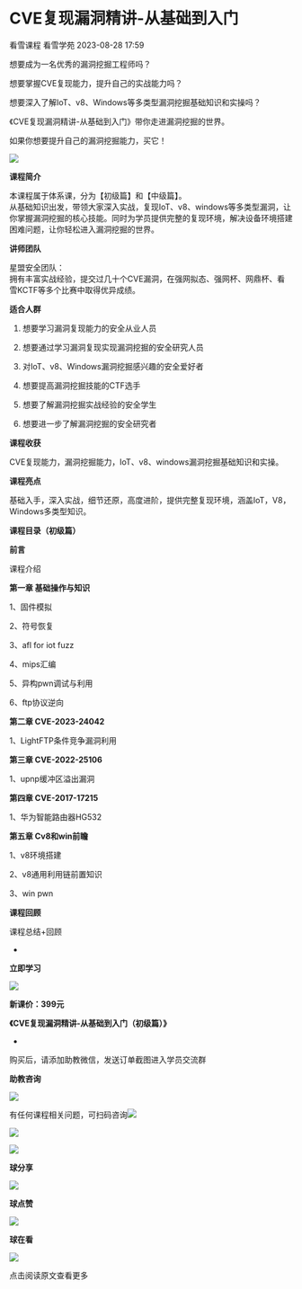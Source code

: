 #  CVE复现漏洞精讲-从基础到入门   
看雪课程  看雪学苑   2023-08-28 17:59  
  
想要成为一名优秀的漏洞挖掘工程师吗？  
  
  
想要掌握CVE复现能力，提升自己的实战能力吗？  
  
  
想要深入了解IoT、v8、Windows等多类型漏洞挖掘基础知识和实操吗？  
  
  
《CVE复现漏洞精讲-从基础到入门》带你走进漏洞挖掘的世界。  
  
  
如果你想要提升自己的漏洞挖掘能力，买它！  
  
  
![](https://mmbiz.qpic.cn/sz_mmbiz_jpg/1UG7KPNHN8HBvmEKYD1xQUDF67PXelxXHdVc6IKuoClpWiaJC5P2Zz8Y6ByhpKf4wFgAdicUNk9JicKFEXXnibCdZg/640?wx_fmt=jpeg "")  
  
  
**课程简介**  
  
  
本课程属于体系课，分为【初级篇】和【中级篇】。  
从基础知识出发，带领大家深入实战，复现IoT、v8、windows等多类型漏洞，让你掌握漏洞挖掘的核心技能。同时为学员提供完整的复现环境，解决设备环境搭建困难问题，让你轻松进入漏洞挖掘的世界。  
  
  
**讲师团队**  
  
  
星盟安全团队：  
拥有丰富实战经验，提交过几十个CVE漏洞，在强网拟态、强网杯、网鼎杯、看雪KCTF等多个比赛中取得优异成绩。  
  
  
**适合人群**  
  
  
1. 想要学习漏洞复现能力的安全从业人员  
  
2. 想要通过学习漏洞复现实现漏洞挖掘的安全研究人员  
  
3. 对IoT、v8、Windows漏洞挖掘感兴趣的安全爱好者  
  
4. 想要提高漏洞挖掘技能的CTF选手  
  
5. 想要了解漏洞挖掘实战经验的安全学生  
  
6. 想要进一步了解漏洞挖掘的安全研究者  
  
  
  
**课程收获**  
  
  
CVE复现能力，漏洞挖掘能力，IoT、v8、windows漏洞挖掘基础知识和实操。  
  
  
**课程亮点**  
  
  
基础入手，深入实战，细节还原，高度进阶，提供完整复现环境，涵盖IoT，V8，Windows多类型知识。  
  
  
  
**课程目录（初级篇）**  
  
  
**前言**  
  
课程介绍  
  
  
**第一章 基础操作与知识**  
  
1、固件模拟  
  
2、符号恢复  
  
3、afl for iot fuzz  
  
4、mips汇编  
  
5、异构pwn调试与利用  
  
6、ftp协议逆向  
  
  
**第二章 CVE-2023-24042**  
  
1、LightFTP条件竞争漏洞利用  
  
  
**第三章 CVE-2022-25106**  
  
1、upnp缓冲区溢出漏洞  
  
  
**第四章 CVE-2017-17215**  
  
1、华为智能路由器HG532  
  
  
**第五章 Cv8和win前瞻**  
  
1、v8环境搭建  
  
2、v8通用利用链前置知识  
  
3、win pwn  
  
  
**课程回顾**  
  
课程总结+回顾  
  
-   
**立即学习**  
  
  
![](https://mmbiz.qpic.cn/sz_mmbiz_png/1UG7KPNHN8FMabMfib72u9jDIiappWvf0KYwSLKrw3I043Qt1kbUjkZpkkoBmAQSnORBiaLxWDGhxAlHelXsav9Jg/640?wx_fmt=png "")  
  
**新课价：399元**  
  
**《CVE复现漏洞精讲-从基础到入门（初级篇）》**  
  
*  
购买后，请添加助教微信，发送订单截图进入学员交流群  
  
  
  
**助教咨询**  
  
  
![](https://mmbiz.qpic.cn/sz_mmbiz_jpg/1UG7KPNHN8HBvmEKYD1xQUDF67PXelxXd7wibGJkmlU34nnf0EbkufhXXS0tGCY1aXgMyAr24yW1gYUbJ7HEvVA/640?wx_fmt=jpeg "")  
  
有任何课程相关问题，可扫码咨询![](https://mmbiz.qpic.cn/mmbiz_png/b96CibCt70iaajvl7fD4ZCicMcjhXMp1v6UQQ68afWhJytuHspOcDRtNqnosZfRiaqD9E6ZQs5jaeMyw9vTrDd3DTA/640?wx_fmt=png "")  
  
  
  
  
  
![](https://mmbiz.qpic.cn/mmbiz_jpg/Uia4617poZXP96fGaMPXib13V1bJ52yHq9ycD9Zv3WhiaRb2rKV6wghrNa4VyFR2wibBVNfZt3M5IuUiauQGHvxhQrA/640?wx_fmt=jpeg "")  
  
  
![](https://mmbiz.qpic.cn/sz_mmbiz_gif/1UG7KPNHN8HBvmEKYD1xQUDF67PXelxX3Jp6SIMYTYUFrTXzKZqjV1d2adKf2icBTLREEt13Yib93tnDItNpiacsw/640?wx_fmt=gif "")  
  
**球分享**  
  
![](https://mmbiz.qpic.cn/sz_mmbiz_gif/1UG7KPNHN8HBvmEKYD1xQUDF67PXelxX3Jp6SIMYTYUFrTXzKZqjV1d2adKf2icBTLREEt13Yib93tnDItNpiacsw/640?wx_fmt=gif "")  
  
**球点赞**  
  
![](https://mmbiz.qpic.cn/sz_mmbiz_gif/1UG7KPNHN8HBvmEKYD1xQUDF67PXelxX3Jp6SIMYTYUFrTXzKZqjV1d2adKf2icBTLREEt13Yib93tnDItNpiacsw/640?wx_fmt=gif "")  
  
**球在看**  
  
  
![](https://mmbiz.qpic.cn/sz_mmbiz_gif/1UG7KPNHN8HBvmEKYD1xQUDF67PXelxXsqCLc9THuHz5tsHNJ1GmwMct6lfJNGyp2t83AENzxWDATegibLfG1sg/640?wx_fmt=gif "")  
  
点击阅读原文查看更多  
  
